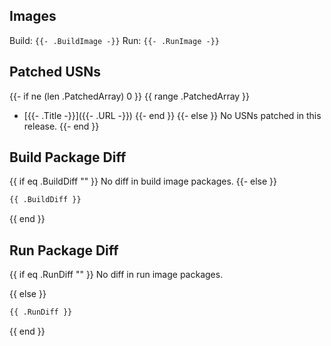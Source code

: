 ## Images
Build: `{{- .BuildImage -}}`
Run: `{{- .RunImage -}}`

## Patched USNs
{{- if ne (len .PatchedArray) 0 }}
{{ range .PatchedArray }}
- [{{- .Title -}}]({{- .URL -}})
{{- end }}
{{- else }}
No USNs patched in this release.
{{- end }}

## Build Package Diff
{{ if eq .BuildDiff "" }}
No diff in build image packages.
{{- else }}
```diff
{{ .BuildDiff }}
```
{{ end }}

## Run Package Diff
{{ if eq .RunDiff "" }}
No diff in run image packages.

{{ else }}
```diff
{{ .RunDiff }}
```
{{ end }}
